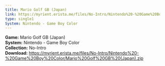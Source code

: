 ```yaml
---
title: Mario Golf GB (Japan)
link: https://myrient.erista.me/files/No-Intro/Nintendo%20-%20Game%20Boy%20Color/Mario%20Golf%20GB%20(Japan).zip
type: single1
System: Nintendo - Game Boy Color
---
```

<b>Game:</b> Mario Golf GB (Japan)<br>
<b>System:</b> Nintendo - Game Boy Color<br>
<b>Collection:</b> No-Intro<br>
<b>Download:</b> https://myrient.erista.me/files/No-Intro/Nintendo%20-%20Game%20Boy%20Color/Mario%20Golf%20GB%20(Japan).zip